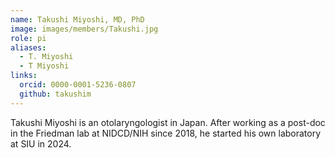 ```yaml
---
name: Takushi Miyoshi, MD, PhD
image: images/members/Takushi.jpg
role: pi
aliases:
  - T. Miyoshi
  - T Miyoshi
links:
  orcid: 0000-0001-5236-0807
  github: takushim
---
```


Takushi Miyoshi is an otolaryngologist in Japan. After working as a post-doc in the Friedman lab at NIDCD/NIH since 2018, he started his own laboratory at SIU in 2024.
